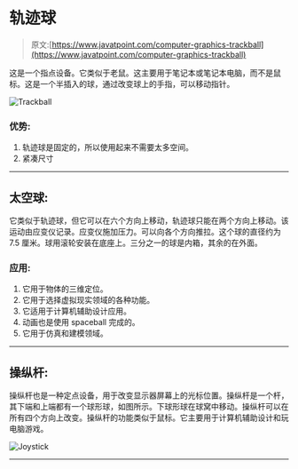 # 轨迹球

> 原文:[https://www.javatpoint.com/computer-graphics-trackball](https://www.javatpoint.com/computer-graphics-trackball)

这是一个指点设备。它类似于老鼠。这主要用于笔记本或笔记本电脑，而不是鼠标。这是一个半插入的球，通过改变球上的手指，可以移动指针。

![Trackball](../Images/f44962fac110152aa06da591302afff2.png)

### 优势:

1.  轨迹球是固定的，所以使用起来不需要太多空间。
2.  紧凑尺寸

* * *

## 太空球:

它类似于轨迹球，但它可以在六个方向上移动，轨迹球只能在两个方向上移动。该运动由应变仪记录。应变仪施加压力。可以向各个方向推拉。这个球的直径约为 7.5 厘米。球用滚轮安装在底座上。三分之一的球是内箱，其余的在外面。

### 应用:

1.  它用于物体的三维定位。
2.  它用于选择虚拟现实领域的各种功能。
3.  它适用于计算机辅助设计应用。
4.  动画也是使用 spaceball 完成的。
5.  它用于仿真和建模领域。

* * *

## 操纵杆:

操纵杆也是一种定点设备，用于改变显示器屏幕上的光标位置。操纵杆是一个杆，其下端和上端都有一个球形球，如图所示。下球形球在球窝中移动。操纵杆可以在所有四个方向上改变。操纵杆的功能类似于鼠标。它主要用于计算机辅助设计和玩电脑游戏。

![Joystick](../Images/8a0c00f27111eba44aff8046c4695ad3.png)

* * *
